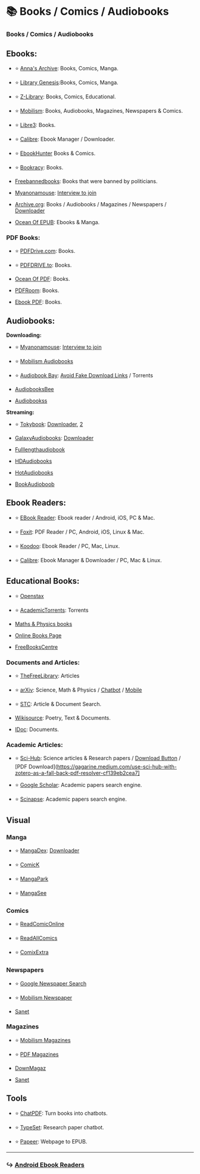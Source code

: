 # 📚 Books / Comics / Audiobooks
### Books / Comics / Audiobooks

## Ebooks:

- ⭐ [Anna's Archive](https://annas-archive.org/): Books, Comics, Manga.

- ⭐ [Library Genesis](https://libgen.is/):Books, Comics, Manga.

- ⭐ [Z-Library](https://singlelogin.re/): Books, Comics, Educational.

- ⭐ [Mobilism](https://forum.mobilism.org/): Books, Audiobooks, Magazines, Newspapers & Comics.

- ⭐ [Libre3](https://liber3.eth.limo/): Books.

- ⭐ [Calibre](https://calibre-ebook.com/): Ebook Manager / Downloader.

- ⭐ [EbookHunter](https://ebook-hunter.org/) Books & Comics.

- ⭐ [Bookracy](https://bookracy.ru/): Books.

- [Freebannedbooks](https://freebannedbooks.org/): Books that were banned by politicians.

- [Myanonamouse](https://www.myanonamouse.net/): [Interview to join](https://www.myanonamouse.net/inviteapp.php)

- [Archive.org](https://archive.org/details/texts): Books / Audiobooks / Magazines / Newspapers / [Downloader](https://bookripper.neocities.org/)

- [Ocean Of EPUB](https://oceanofepub.com/): Ebooks & Manga.

### PDF Books:

- ⭐ [PDFDrive.com](https://www.pdfdrive.com/): Books.

- ⭐ [PDFDRIVE.to](https://pdfdrive.to/): Books.

- [Ocean Of PDF](https://oceanofpdf.com/): Books.

- [PDFRoom](https://pdfroom.com/): Books.

- [Ebook PDF](https://ebookpdf.com/): Books.

## Audiobooks:

**Downloading:**

- ⭐ [Myanonamouse](https://www.myanonamouse.net/): [Interview to join](https://www.myanonamouse.net/inviteapp.php)

- ⭐ [Mobilism Audiobooks](https://forum.mobilism.org/viewforum.php?f=124)

- ⭐ [Audiobook Bay](https://audiobookbay.is): [Avoid Fake Download Links](https://rentry.org/rriia9b4) / Torrents

- [AudiobooksBee](https://audiobooksbee.com/)

- [Audiobookss](https://audiobookss.com/)

**Streaming:**

- ⭐ [Tokybook](https://tokybook.com/): [Downloader](https://github.com/rahaaatul/TokySnatcher), [2](https://github.com/nazdridoy/audiobooksnatcher)

- [GalaxyAudiobooks](https://galaxyaudiobook.com/): [Downloader](https://github.com/nazdridoy/audiobooksnatcher)

- [Fulllengthaudiobook](https://fulllengthaudiobook.com/)

- [HDAudiobooks](https://hdaudiobooks.com/)

- [HotAudiobooks](https://hotaudiobooks.com/)

- [BookAudioboob](https://bookaudiobooks.com/)


## Ebook Readers:

- ⭐ [EBook Reader](https://epub-reader.online/): Ebook reader / Android, iOS, PC & Mac.

- ⭐ [Foxit](https://www.foxit.com/pdf-reader//):  PDF Reader / PC, Android, iOS, Linux & Mac.

- ⭐ [Koodoo](https://koodo.960960.xyz/): Ebook Reader / PC, Mac, Linux.

- ⭐ [Calibre](https://calibre-ebook.com/): Ebook Manager & Downloader / PC, Mac & Linux.

## Educational Books:

- ⭐ [Openstax](https://openstax.org/)

- ⭐ [AcademicTorrents](https://academictorrents.com/): Torrents

- [Maths & Physics books](https://drive.google.com/drive/folders/1jkFnVo72R81BS5LZmVS1JAzmfw1QpJA6)

- [Online Books Page](https://onlinebooks.library.upenn.edu/)

- [FreeBooksCentre](https://www.freebookcentre.net/)

### Documents and Articles:

- ⭐ [TheFreeLibrary](https://www.thefreelibrary.com/): Articles

- ⭐ [arXiv](https://arxiv.org/): Science, Math & Physics / [Chatbot](https://github.com/evanhu1/talk2arxiv) / [Mobile](https://github.com/dagmawibabi/ScholArxiv)

- ⭐ [STC](https://libstc.cc/): Article & Document Search.

- [Wikisource](https://en.wikisource.org/): Poetry, Text & Documents.

- [IDoc](https://idoc.pub/): Documents.

### Academic Articles:

- ⭐ [Sci-Hub](https://sci-hub.se/): Science articles & Research papers / [Download Button](https://greasyfork.org/zh-CN/scripts/370246-sci-hub-button) / [PDF  Download](https://gagarine.medium.com/use-sci-hub-with-zotero-as-a-fall-back-pdf-resolver-cf139eb2cea7]

- ⭐ [Google Scholar](https://scholar.google.com/): Academic papers search engine.

- ⭐ [Scinapse](https://scinapse.io/): Academic papers search engine.

## Visual 

### Manga

- ⭐ [MangaDex](https://mangadex.org/): [Downloader](https://mangadex-dl.mansuf.link/)

- ⭐ [ComicK](https://comick.io/)

- ⭐ [MangaPark](https://mangapark.net/)

- ⭐ [MangaSee](https://mangasee123.com/)

### Comics

- ⭐ [ReadComicOnline](https://readcomiconline.li/)

- ⭐ [ReadAllComics](https://readallcomics.com/)

- ⭐ [ComixExtra](https://comixextra.com/)

### Newspapers

- ⭐ [Google Newspaper Search](https://news.google.com/newspapers)

- ⭐ [Mobilism Newspaper](https://forum.mobilism.org/viewforum.php?f=123)

- [Sanet](https://sanet.st/newspapers/)

### Magazines

- ⭐ [Mobilism Magazines](https://forum.mobilism.org/viewforum.php?f=123)

- ⭐ [PDF Magazines](https://pdfmagazines.club/)

- [DownMagaz](https://downmagaz.net/)

- [Sanet](https://sanet.st/magazines/)

## Tools

- ⭐ [ChatPDF](https://www.chatpdf.com/): Turn books into chatbots.

- ⭐ [TypeSet](https://typeset.io/): Research paper chatbot.

- ⭐ [Papeer](https://papeer.tech/): Webpage to EPUB.

---

### ↪️ [Android Ebook Readers](https://mediasavvy.pages.dev/Wiki/Mobile.html#android-reading-apps)










